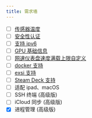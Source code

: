 ```yaml
---
title: 需求墙
---
```


- [ ] [传感器温度](https://github.com/ZingerLittleBee/server_bee-backend/issues/29)
- [ ] [安全性认证](https://github.com/ZingerLittleBee/server_bee-backend/issues/32)
- [ ] [支持 ipv6](https://github.com/ZingerLittleBee/server_bee-backend/issues/18)
- [ ] [GPU 基础信息](https://github.com/ZingerLittleBee/server_bee-backend/issues/16)
- [ ] [网速仪表盘速度满载上限自定义](https://github.com/ZingerLittleBee/server_bee-backend/issues/27)
- [ ] [docker 支持](https://github.com/ZingerLittleBee/server_bee-backend/issues/37)
- [ ] [exsi 支持](https://github.com/ZingerLittleBee/server_bee-backend/issues/25)
- [ ] [Steam Deck 支持](hhttps://github.com/ZingerLittleBee/server_bee-backend/issues/24)
- [ ] 适配 ipad、macOS
- [ ] SSH 终端 (高级版)
- [ ] iCloud 同步 (高级版)
- [x] 进程管理 (高级版)